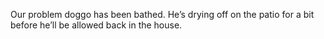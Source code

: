 Our problem doggo has been bathed. He’s drying off on the patio for a bit before he’ll be allowed back in the house.